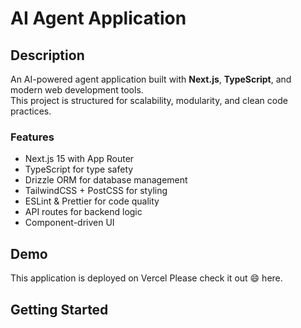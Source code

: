 
# AI Agent Application

## Description

An AI-powered agent application built with **Next.js**, **TypeScript**, and modern web development tools.  
This project is structured for scalability, modularity, and clean code practices.

### Features
- Next.js 15 with App Router
- TypeScript for type safety
- Drizzle ORM for database management
- TailwindCSS + PostCSS for styling
- ESLint & Prettier for code quality
- API routes for backend logic
- Component-driven UI

## Demo 
This application is deployed on Vercel Please check it out 😄 here.

## Getting Started
